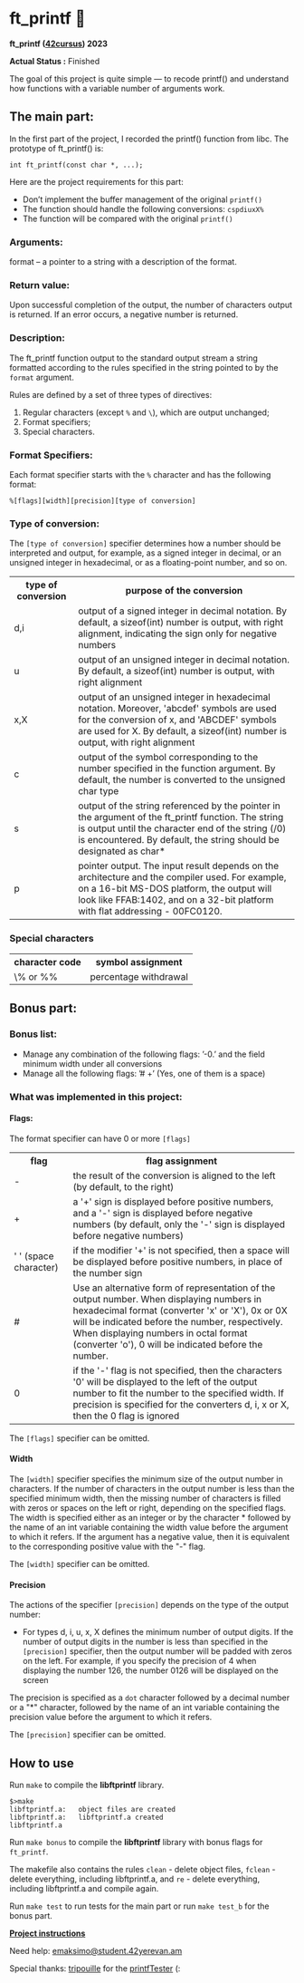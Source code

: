 # ft_printf :memo:


**ft_printf ([42cursus](https://www.42.fr)) 2023**

**Actual Status :** Finished

The goal of this project is quite simple — to recode printf() and understand how functions with a variable number of arguments work.

## The main part:

In the first part of the project, I recorded the printf() function from libc.
The prototype of ft_printf() is:

```
int ft_printf(const char *, ...);
```
Here are the project requirements for this part:
- Don’t implement the buffer management of the original `printf()`
- The function should handle the following conversions: `cspdiuxX%`
- The function will be compared with the original `printf()`

### Arguments:
format – a pointer to a string with a description of the format.

### Return value:
Upon successful completion of the output, the number of characters output is returned.
If an error occurs, a negative number is returned.

### Description:
The ft_printf function output to the standard output stream a string formatted according to the rules specified in the string pointed to by the `format` argument.

Rules are defined by a set of three types of directives:
1. Regular characters (except `%` and `\`), which are output unchanged;
2. Format specifiers;
3. Special characters.

### Format Specifiers:

Each format specifier starts with the `%` character and has the following format:

```
%[flags][width][precision][type of conversion]
```

### Type of conversion:

The `[type of conversion]` specifier determines how a number should be interpreted and output, for example, as a signed integer in decimal, or an unsigned integer in hexadecimal, or as a floating-point number, and so on.

<table>
  <tbody>
    <tr>
      <th>type of conversion</th>
      <th>purpose of the conversion</th>
    </tr>
    <tr>
      <td> d,i </td>
      <td>output of a signed integer in decimal notation. By default, a sizeof(int) number is output, with right alignment, indicating the sign only for negative numbers</td>
    </tr>
    <tr>
      <td> u </td>
      <td>output of an unsigned integer in decimal notation. By default, a sizeof(int) number is output, with right alignment</td>
    </tr>
	<tr>
      <td> x,X </td>
      <td>output of an unsigned integer in hexadecimal notation. Moreover, 'abcdef' symbols are used for the conversion of x, and 'ABCDEF' symbols are used for X. By default, a sizeof(int) number is output, with right alignment</td>
    </tr>
	<tr>
      <td> с </td>
      <td>output of the symbol corresponding to the number specified in the function argument. By default, the number is converted to the unsigned char type</td>
    </tr>
	<tr>
      <td> s </td>
      <td>output of the string referenced by the pointer in the argument of the ft_printf function. The string is output until the character end of the string (/0) is encountered. By default, the string should be designated as char*</td>
    </tr>
	<tr>
      <td> p </td>
      <td>pointer output. The input result depends on the architecture and the compiler used. For example, on a 16-bit MS-DOS platform, the output will look like FFAB:1402, and on a 32-bit platform with flat addressing - 00FC0120.</td>
    </tr>
  </tbody>
</table>

### Special characters

<table>
  <tbody>
    <tr>
      <th>character code</th>
      <th>symbol assignment</th>
    </tr>
    <tr>
      <td>\% or %%</td>
      <td>percentage withdrawal</td>
    </tr>
    <tr>
	</tbody>
</table>

## Bonus part:

### Bonus list:
- Manage any combination of the following flags: ’-0.’ and the field minimum width
under all conversions
- Manage all the following flags: ’# +’ (Yes, one of them is a space)

### What was implemented in this project:

#### Flags: 
The format specifier can have 0 or more `[flags]`

<table>
  <tbody>
    <tr>
      <th>flag</th>
      <th>flag assignment</th>
    </tr>
    <tr>
      <td> - </td>
      <td>the result of the conversion is aligned to the left (by default, to the right)</td>
    </tr>
    <tr>
      <td> + </td>
      <td>a '+' sign is displayed before positive numbers, and a '-' sign is displayed before negative numbers (by default, only the '-' sign is displayed before negative numbers)</td>
    </tr>
	<tr>
      <td> ' ' (space character) </td>
      <td>if the modifier '+' is not specified, then a space will be displayed before positive numbers, in place of the number sign </td>
    </tr>
	<tr>
      <td> # </td>
      <td>Use an alternative form of representation of the output number. When displaying numbers in hexadecimal format (converter 'x' or 'X'), 0x or 0X will be indicated before the number, respectively. When displaying numbers in octal format (converter 'o'), 0 will be indicated before the number.</td>
    </tr>
	<tr>
      <td> 0 </td>
      <td>if the '-' flag is not specified, then the characters '0' will be displayed to the left of the output number to fit the number to the specified width. If precision is specified for the converters d, i, x or X, then the 0 flag is ignored</td>
    </tr>
  </tbody>
</table>

The `[flags]` specifier can be omitted.

#### Width 
The `[width]` specifier specifies the minimum size of the output number in characters. If the number of characters in the output number is less than the specified minimum width, then the missing number of characters is filled with zeros or spaces on the left or right, depending on the specified flags. The width is specified either as an integer or by the character * followed by the name of an int variable containing the width value before the argument to which it refers. If the argument has a negative value, then it is equivalent to the corresponding positive value with the "-" flag.

The `[width]` specifier can be omitted.

#### Precision
The actions of the specifier `[precision]` depends on the type of the output number:

- For types d, i, u, x, X defines the minimum number of output digits. If the number of output digits in the number is less than specified in the `[precision]` specifier, then the output number will be padded with zeros on the left. For example, if you specify the precision of 4 when displaying the number 126, the number 0126 will be displayed on the screen

The precision is specified as a `dot` character followed by a decimal number or a "*" character, followed by the name of an int variable containing the precision value before the argument to which it refers.

The `[precision]` specifier can be omitted.


## How to use
Run `make` to compile the **libftprintf** library.

```
$>make
libftprintf.a:   object files are created 
libftprintf.a:   libftprintf.a created
libftprintf.a
```
Run `make bonus` to compile the **libftprintf** library with bonus flags for `ft_printf`.

The makefile also contains the rules `clean` - delete object files, `fclean` - delete everything, including libftprintf.a, and `re` - delete everything, including libftprintf.a and compile again.

Run `make test` to run tests for the main part or run `make test_b` for the bonus part.

**[Project instructions](https://github.com/AGolz/ft_printf-42/files/10759004/en.subject.pdf)**

Need help: emaksimo@student.42yerevan.am

Special thanks: [tripouille](https://github.com/Tripouille) for the [printfTester](https://github.com/Tripouille/printfTester) (:
